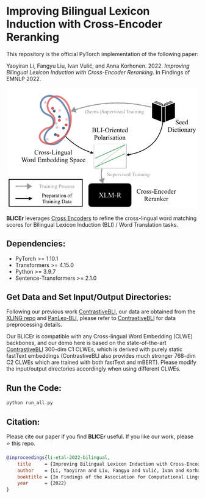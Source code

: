 # Improving Bilingual Lexicon Induction with Cross-Encoder Reranking

This repository is the official PyTorch implementation of the following paper: 

Yaoyiran Li, Fangyu Liu, Ivan Vulić, and Anna Korhonen. 2022. *Improving Bilingual Lexicon Induction with Cross-Encoder Reranking*. In Findings of EMNLP 2022. 

<p align="center">
  <img width="500" src="model.png">
</p>

**BLICEr** leverages [Cross Encoders](https://www.sbert.net/examples/applications/cross-encoder/README.html) to refine the cross-lingual word matching scores for Bilingual Lexicon Induction (BLI) / Word Translation tasks.

## Dependencies:

- PyTorch >= 1.10.1
- Transformers >= 4.15.0
- Python >= 3.9.7
- Sentence-Transformers >= 2.1.0

## Get Data and Set Input/Output Directories:
Following our previous work [ContrastiveBLI](https://github.com/cambridgeltl/ContrastiveBLI/), our data are obtained from the [XLING repo](https://github.com/codogogo/xling-eval) and [PanLex-BLI](https://github.com/cambridgeltl/panlex-bli), please refer to [ContrastiveBLI](https://github.com/cambridgeltl/ContrastiveBLI/) for data preprocessing details.

Our BLICEr is compatible with any Cross-lingual Word Embedding (CLWE) backbones, and our demo here is based on the state-of-the-art [ContrastiveBLI](https://github.com/cambridgeltl/ContrastiveBLI/) 300-dim C1 CLWEs, which is derived with purely static fastText embeddings (ContrastiveBLI also provides much stronger 768-dim C2 CLWEs which are trained with both fastText and mBERT). Please modify the input/output directories accordingly when using different CLWEs.  

## Run the Code:

```bash
python run_all.py
```
## Citation:
Please cite our paper if you find **BLICEr** useful. If you like our work, please ⭐ this repo.
```bibtex
@inproceedings{li-etal-2022-bilingual,
    title     = {Improving Bilingual Lexicon Induction with Cross-Encoder Reranking},
    author    = {Li, Yaoyiran and Liu, Fangyu and Vulić, Ivan and Korhonen, Anna},
    booktitle = {In Findings of the Association for Computational Linguistics: EMNLP 2022},    
    year      = {2022}
}
```
